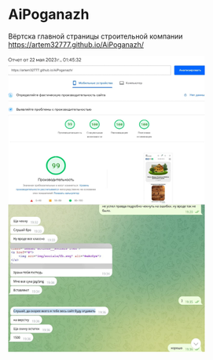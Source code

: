 # AiPoganazh
Вёртска главной страницы строительной компании https://artem32777.github.io/AiPoganazh/

<div>
<img width="400" height="300" src="https://raw.githubusercontent.com/artem32777/AiPoganazh/main/img/aipoganazh-test.jpg">
<img width="400" height="300" src="https://raw.githubusercontent.com/artem32777/AiPoganazh/main/img/aipoganazh-review.jpg">
</div>
